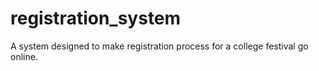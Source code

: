 registration_system
===================

A system designed to make registration process for a college festival go online.
